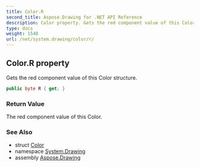 ```yaml
---
title: Color.R
second_title: Aspose.Drawing for .NET API Reference
description: Color property. Gets the red component value of this Color structure
type: docs
weight: 1540
url: /net/system.drawing/color/r/
---
```

## Color.R property

Gets the red component value of this Color structure.

```csharp
public byte R { get; }
```

### Return Value

The red component value of this Color.

### See Also

* struct [Color](../)
* namespace [System.Drawing](../../color/)
* assembly [Aspose.Drawing](../../../)


